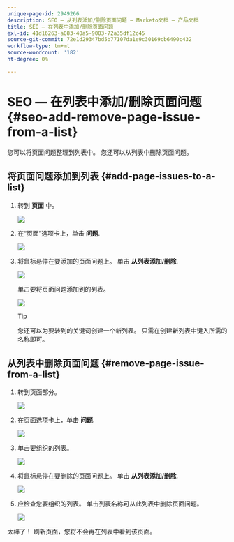 ```yaml
---
unique-page-id: 2949266
description: SEO — 从列表添加/删除页面问题 — Marketo文档 — 产品文档
title: SEO — 在列表中添加/删除页面问题
exl-id: 41d16263-a083-40a5-9003-72a35df12c45
source-git-commit: 72e1d29347bd5b77107da1e9c30169cb6490c432
workflow-type: tm+mt
source-wordcount: '182'
ht-degree: 0%

---
```


# SEO — 在列表中添加/删除页面问题 {#seo-add-remove-page-issue-from-a-list}

您可以将页面问题整理到列表中。 您还可以从列表中删除页面问题。

## 将页面问题添加到列表 {#add-page-issues-to-a-list}

1. 转到 **页面** 中。

   ![](assets/image2014-9-18-14-3a3-3a10.png)

1. 在“页面”选项卡上，单击 **问题**.

   ![](assets/image2014-9-18-14-3a3-3a18.png)

1. 将鼠标悬停在要添加的页面问题上。 单击 **从列表添加/删除**.

   ![](assets/image2014-9-18-14-3a3-3a40.png)

   单击要将页面问题添加到的列表。

   ![](assets/image2014-9-18-14-3a3-3a44.png)

   >[!TIP]
   >
   >您还可以为要转到的关键词创建一个新列表。 只需在创建新列表中键入所需的名称即可。

## 从列表中删除页面问题 {#remove-page-issue-from-a-list}

1. 转到页面部分。

   ![](assets/image2014-9-18-14-3a4-3a8.png)

1. 在页面选项卡上，单击 **问题**.

   ![](assets/image2014-9-18-14-3a4-3a22.png)

1. 单击要组织的列表。

   ![](assets/image2014-9-18-14-3a4-3a29.png)

1. 将鼠标悬停在要删除的页面问题上。 单击 **从列表添加/删除**.

   ![](assets/image2014-9-18-14-3a4-3a38.png)

1. 应检查您要组织的列表。 单击列表名称可从此列表中删除页面问题。

   ![](assets/image2014-9-18-14-3a4-3a52.png)

太棒了！ 刷新页面，您将不会再在列表中看到该页面。
